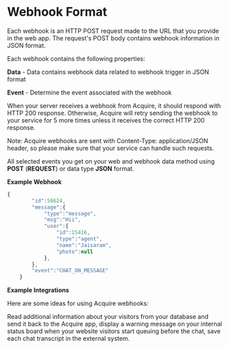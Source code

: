 # Webhook Format

Each webhook is an HTTP POST request made to the URL that you provide in the web app. The request's POST body contains webhook information in JSON format.

Each webhook contains the following properties:

**Data** - Data contains webhook data related to webhook trigger in JSON format

**Event** - Determine the event associated with the webhook

When your server receives a webhook from Acquire, it should respond with HTTP 200 response. Otherwise, Acquire will retry sending the webhook to your service for 5 more times unless it receives the correct HTTP 200 response.

Note: Acquire webhooks are sent with Content-Type: application/JSON header, so please make sure that your service can handle such requests.

All selected events you get on your web and webhook data method using **POST** \(**REQUEST**\) or data type **JSON** format.

 **Example Webhook**

```javascript
{
        "id":58624,
        "message":{
            "type":"message",
            "msg":"Hii",
            "user":{
                "id":15416,
                "type":"agent",
                "name":"Jaisaram",
                "photo":null
            },
        },
        "event":"CHAT_ON_MESSAGE"
    }
```

 **Example Integrations**

Here are some ideas for using Acquire webhooks:

Read additional information about your visitors from your database and send it back to the Acquire app, display a warning message on your internal status board when your website visitors start queuing before the chat, save each chat transcript in the external system.

